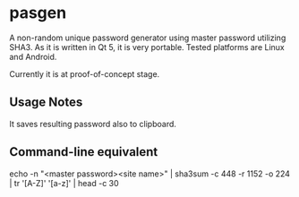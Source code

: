 pasgen
======

A non-random unique password generator using master password utilizing SHA3. As it is written in Qt 5, it is very portable. Tested platforms are Linux and Android.

Currently it is at proof-of-concept stage.

Usage Notes
-----------
It saves resulting password also to clipboard.

Command-line equivalent
-----------------------
echo -n "&lt;master password&gt;&lt;site name&gt;" | sha3sum -c 448 -r 1152 -o 224  | tr '[A-Z]' '[a-z]' | head -c 30

